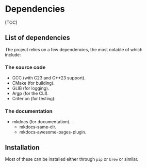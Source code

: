 # Dependencies

[TOC]

## List of dependencies

The project relies on a few dependencies, the most notable of
which include:

### The source code

- GCC (with C23 and C++23 support).
- CMake (for building).
- GLIB (for logging).
- Argp (for the CLI).
- Criterion (for testing).

### The documentation

- mkdocs (for documentation).
    - mkdocs-same-dir.
    - mkdocs-awesome-pages-plugin.

## Installation

Most of these can be installed either through `pip` or `brew`
or similar. 